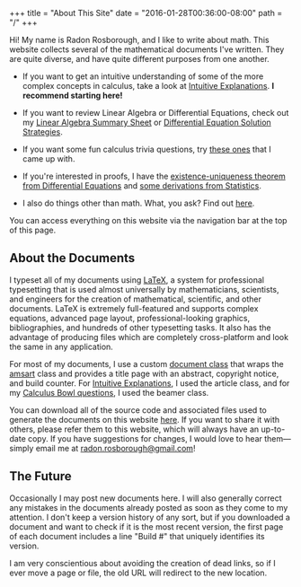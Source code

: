 +++
title = "About This Site"
date = "2016-01-28T00:36:00-08:00"
path = "/"
+++

Hi! My name is Radon Rosborough, and I like to write about math. This
website collects several of the mathematical documents I've written.
They are quite diverse, and have quite different purposes from one
another.

* If you want to get an intuitive understanding of some of the more
  complex concepts in calculus, take a look at [Intuitive
  Explanations]. **I recommend starting here!**

[intuitive explanations]: /calculus-intuitive-explanations

* If you want to review Linear Algebra or Differential Equations,
  check out my [Linear Algebra Summary Sheet][linalg]
  or [Differential Equation Solution Strategies][diffeqs].

[linalg]: /linear-algebra-summary-sheet
[diffeqs]: /differential-equation-solution-strategies

* If you want some fun calculus trivia questions,
  try [these ones][calc bowl] that I came up with.

[calc bowl]: /calculus-bowl-expert-edition

* If you're interested in proofs, I have
  the [existence-uniqueness theorem from Differential Equations][p-l]
  and [some derivations from Statistics][stats].

[p-l]: /picard-lindelof-theorem
[stats]: /probability-distributions-means-and-variances

* I also do things other than math. What, you ask? Find
  out [here][other].

[other]: /other-projects

You can access everything on this website via the navigation bar at
the top of this page.

## About the Documents

I typeset all of my documents using [LaTeX], a system for professional
typesetting that is used almost universally by mathematicians,
scientists, and engineers for the creation of mathematical,
scientific, and other documents. LaTeX is extremely full-featured and
supports complex equations, advanced page layout, professional-looking
graphics, bibliographies, and hundreds of other typesetting tasks. It
also has the advantage of producing files which are completely
cross-platform and look the same in any application.

[latex]: https://latex-project.org/

For most of my documents, I use a custom [document class] that wraps
the [amsart] class and provides a title page with an abstract,
copyright notice, and build counter. For [Intuitive Explanations], I
used the article class, and for
my [Calculus Bowl questions][calc bowl], I used the beamer class.

[document class]: https://en.wikibooks.org/wiki/LaTeX/Document_Structure#Document_classes
[amsart]: https://www.ctan.org/pkg/amsart?lang=en

You can download all of the source code and associated files used to
generate the documents on this website [here][source]. If you want to
share it with others, please refer them to this website, which will
always have an up-to-date copy. If you have suggestions for changes, I
would love to hear them—simply email me
at [radon.rosborough@gmail.com][email]!

[source]: /files/LaTeXSource.zip
[email]: mailto:radon.rosborough@gmail.com

## The Future

Occasionally I may post new documents here. I will also generally
correct any mistakes in the documents already posted as soon as they
come to my attention. I don't keep a version history of any sort, but
if you downloaded a document and want to check if it is the most
recent version, the first page of each document includes a line "Build
\#" that uniquely identifies its version.

I am very conscientious about avoiding the creation of dead links, so
if I ever move a page or file, the old URL will redirect to the new
location.

